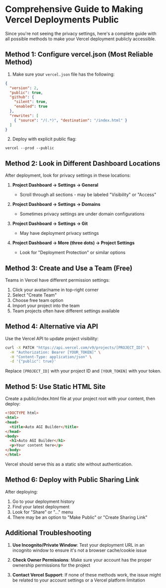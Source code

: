 # Comprehensive Guide to Making Vercel Deployments Public

Since you're not seeing the privacy settings, here's a complete guide with all possible methods to make your Vercel deployment publicly accessible.

## Method 1: Configure vercel.json (Most Reliable Method)

1. Make sure your `vercel.json` file has the following:

```json
{
  "version": 2,
  "public": true,
  "github": {
    "silent": true,
    "enabled": true
  },
  "rewrites": [
    { "source": "/(.*)", "destination": "/index.html" }
  ]
}
```

2. Deploy with explicit public flag:

```
vercel --prod --public
```

## Method 2: Look in Different Dashboard Locations

After deployment, look for privacy settings in these locations:

1. **Project Dashboard → Settings → General**
   - Scroll through all sections - may be labeled "Visibility" or "Access"

2. **Project Dashboard → Settings → Domains**
   - Sometimes privacy settings are under domain configurations

3. **Project Dashboard → Settings → Git**
   - May have deployment privacy settings

4. **Project Dashboard → More (three dots) → Project Settings**
   - Look for "Deployment Protection" or similar options

## Method 3: Create and Use a Team (Free)

Teams in Vercel have different permission settings:

1. Click your avatar/name in top-right corner
2. Select "Create Team"
3. Choose free team option
4. Import your project into the team
5. Team projects often have different settings available

## Method 4: Alternative via API

Use the Vercel API to update project visibility:

```bash
curl -X PATCH "https://api.vercel.com/v9/projects/[PROJECT_ID]" \
  -H "Authorization: Bearer [YOUR_TOKEN]" \
  -H "Content-Type: application/json" \
  -d '{"public": true}'
```

Replace `[PROJECT_ID]` with your project ID and `[YOUR_TOKEN]` with your token.

## Method 5: Use Static HTML Site

Create a public/index.html file at your project root with your content, then deploy:

```html
<!DOCTYPE html>
<html>
<head>
  <title>Auto AGI Builder</title>
</head>
<body>
  <h1>Auto AGI Builder</h1>
  <p>Your content here</p>
</body>
</html>
```

Vercel should serve this as a static site without authentication.

## Method 6: Deploy with Public Sharing Link

After deploying:

1. Go to your deployment history
2. Find your latest deployment
3. Look for "Share" or "..." menu
4. There may be an option to "Make Public" or "Create Sharing Link"

## Additional Troubleshooting

1. **Use Incognito/Private Window**: Test your deployment URL in an incognito window to ensure it's not a browser cache/cookie issue

2. **Check Owner Permissions**: Make sure your account has the proper ownership permissions for the project

3. **Contact Vercel Support**: If none of these methods work, the issue might be related to your account settings or a Vercel platform limitation
